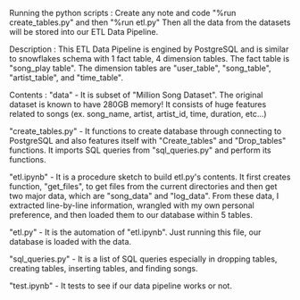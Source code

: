 

Running the python scripts :
    Create any note and code "%run create_tables.py" and then "%run etl.py"
    Then all the data from the datasets will be stored into our ETL Data Pipeline.

Description :
    This ETL Data Pipeline is engined by PostgreSQL and is similar to snowflakes schema with 1 fact table, 4 dimension tables.
    The fact table is "song_play table".
    The dimension tables are "user_table", "song_table", "artist_table", and "time_table".


Contents :
"data" - It is subset of "Million Song Dataset". The original dataset is known to have 280GB memory! It consists of huge features related to songs (ex. song_name, artist, artist_id, time, duration, etc...)

"create_tables.py" - It functions to create database through connecting to PostgreSQL and also features itself with "Create_tables" and "Drop_tables" functions. It imports SQL queries from "sql_queries.py" and perform its functions.
                       
"etl.ipynb" - It is a procedure sketch to build etl.py's contents. It first creates function, "get_files", to get files from the current directories and then get two major data, which are "song_data" and "log_data". From these data, I extracted line-by-line information, wrangled with my own personal preference, and then loaded them to our database within 5 tables.

"etl.py" - It is the automation of "etl.ipynb". Just running this file, our database is loaded with the data.

"sql_queries.py" - It is a list of SQL queries especially in dropping tables, creating tables, inserting tables, and finding songs.

"test.ipynb" - It tests to see if our data pipeline works or not.
    
    